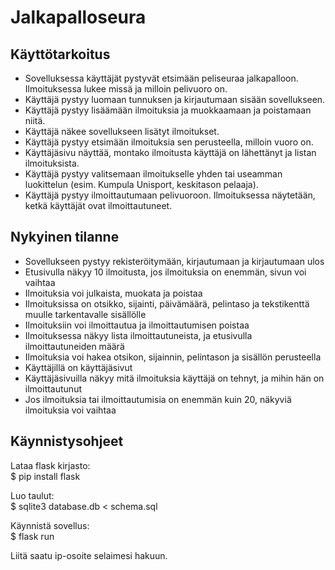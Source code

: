 # Jalkapalloseura
## Käyttötarkoitus
* Sovelluksessa käyttäjät pystyvät etsimään peliseuraa jalkapalloon. Ilmoituksessa lukee missä ja milloin pelivuoro on.
* Käyttäjä pystyy luomaan tunnuksen ja kirjautumaan sisään sovellukseen.
* Käyttäjä pystyy lisäämään ilmoituksia ja muokkaamaan ja poistamaan niitä.
* Käyttäjä näkee sovellukseen lisätyt ilmoitukset.
* Käyttäjä pystyy etsimään ilmoituksia sen perusteella, milloin vuoro on.
* Käyttäjäsivu näyttää, montako ilmoitusta käyttäjä on lähettänyt ja listan ilmoituksista.
* Käyttäjä pystyy valitsemaan ilmoitukselle yhden tai useamman luokittelun (esim. Kumpula Unisport, keskitason pelaaja).
* Käyttäjä pystyy ilmoittautumaan pelivuoroon. Ilmoituksessa näytetään, ketkä käyttäjät ovat ilmoittautuneet.

## Nykyinen tilanne
* Sovellukseen pystyy rekisteröitymään, kirjautumaan ja kirjautumaan ulos
* Etusivulla näkyy 10 ilmoitusta, jos ilmoituksia on enemmän, sivun voi vaihtaa
* Ilmoituksia voi julkaista, muokata ja poistaa
* Ilmoituksissa on otsikko, sijainti, päivämäärä, pelintaso ja tekstikenttä muulle tarkentavalle sisällölle
* Ilmoituksiin voi ilmoittautua ja ilmoittautumisen poistaa
* Ilmoituksessa näkyy lista ilmoittautuneista, ja etusivulla ilmoittautuneiden määrä
* Ilmoituksia voi hakea otsikon, sijainnin, pelintason ja sisällön perusteella
* Käyttäjillä on käyttäjäsivut
* Käyttäjäsivuilla näkyy mitä ilmoituksia käyttäjä on tehnyt, ja mihin hän on ilmoittautunut
* Jos ilmoituksia tai ilmoittautumisia on enemmän kuin 20, näkyviä ilmoituksia voi vaihtaa

## Käynnistysohjeet
Lataa flask kirjasto:\
$ pip install flask

Luo taulut:\
$ sqlite3 database.db < schema.sql

Käynnistä sovellus:\
$ flask run

Liitä saatu ip-osoite selaimesi hakuun.
